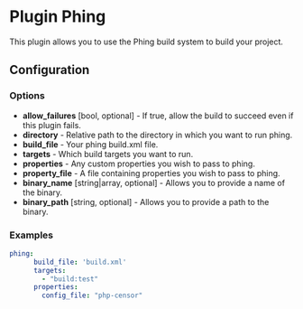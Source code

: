 Plugin Phing
============

This plugin allows you to use the Phing build system to build your project.

Configuration
-------------

### Options

* **allow_failures** [bool, optional] - If true, allow the build to succeed even if this plugin fails.
* **directory** - Relative path to the directory in which you want to run phing.
* **build_file** - Your phing build.xml file.
* **targets** - Which build targets you want to run.
* **properties** - Any custom properties you wish to pass to phing.
* **property_file** - A file containing properties you wish to pass to phing.
* **binary_name** [string|array, optional] - Allows you to provide a name of the binary.
* **binary_path** [string, optional] - Allows you to provide a path to the binary.

### Examples

```yml
phing:
      build_file: 'build.xml'
      targets:
        - "build:test"
      properties:
        config_file: "php-censor"
```
